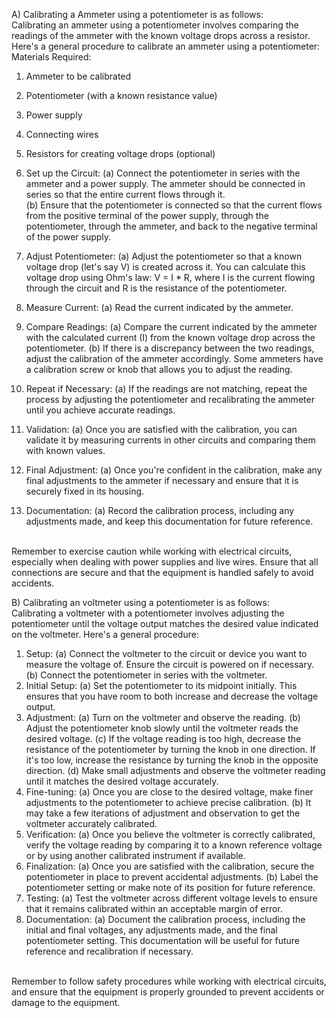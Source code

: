 A) Calibrating a Ammeter using a potentiometer is as follows:
<br>
Calibrating an ammeter using a potentiometer involves comparing the readings of the ammeter with the known voltage drops across a resistor. Here's a general procedure to calibrate an ammeter using a potentiometer:
<br>
Materials Required:
1. Ammeter to be calibrated
2. Potentiometer (with a known resistance value)
3. Power supply
4. Connecting wires
5. Resistors for creating voltage drops (optional)<br>
1. Set up the Circuit:
   (a) Connect the potentiometer in series with the ammeter and a power supply. The ammeter should be connected in series so that the entire current flows through it.<br>
   (b) Ensure that the potentiometer is connected so that the current flows from the positive terminal of the power supply, through the potentiometer, through the ammeter, and back to the negative terminal of the power supply.
   
2. Adjust Potentiometer:
   (a) Adjust the potentiometer so that a known voltage drop (let's say V) is created across it. You can calculate this voltage drop using Ohm's law: V = I * R, where I is the current flowing through the circuit and R is the resistance of the potentiometer.
   
3. Measure Current:
   (a) Read the current indicated by the ammeter.
4. Compare Readings:
   (a) Compare the current indicated by the ammeter with the calculated current (I) from the known voltage drop across the potentiometer.
   (b) If there is a discrepancy between the two readings, adjust the calibration of the ammeter accordingly. Some ammeters have a calibration screw or knob that allows you to adjust the reading.
5. Repeat if Necessary:
   (a) If the readings are not matching, repeat the process by adjusting the potentiometer and recalibrating the ammeter until you achieve accurate readings.
6. Validation:
   (a) Once you are satisfied with the calibration, you can validate it by measuring currents in other circuits and comparing them with known values.
7. Final Adjustment:
   (a) Once you're confident in the calibration, make any final adjustments to the ammeter if necessary and ensure that it is securely fixed in its housing.
8. Documentation:
   (a) Record the calibration process, including any adjustments made, and keep this documentation for future reference.
<br>
Remember to exercise caution while working with electrical circuits, especially when dealing with power supplies and live wires. Ensure that all connections are secure and that the equipment is handled safely to avoid accidents.

<br>


B) Calibrating an voltmeter using a potentiometer is as follows:
<br>
Calibrating a voltmeter with a potentiometer involves adjusting the potentiometer until the voltage output matches the desired value indicated on the voltmeter. Here's a general procedure:
<br>
1. Setup:
   (a) Connect the voltmeter to the circuit or device you want to measure the voltage of. Ensure the circuit is powered on if necessary.
   (b) Connect the potentiometer in series with the voltmeter.
2. Initial Setup:
   (a) Set the potentiometer to its midpoint initially. This ensures that you have room to both increase and decrease the voltage output.
3. Adjustment:
   (a) Turn on the voltmeter and observe the reading.
   (b) Adjust the potentiometer knob slowly until the voltmeter reads the desired voltage.
   (c) If the voltage reading is too high, decrease the resistance of the potentiometer by turning the knob in one direction. If it's too low, increase the resistance by turning the knob in the opposite direction.
   (d) Make small adjustments and observe the voltmeter reading until it matches the desired voltage accurately.
4. Fine-tuning:
   (a) Once you are close to the desired voltage, make finer adjustments to the potentiometer to achieve precise calibration.
   (b) It may take a few iterations of adjustment and observation to get the voltmeter accurately calibrated.
5. Verification:
   (a) Once you believe the voltmeter is correctly calibrated, verify the voltage reading by comparing it to a known reference voltage or by using another calibrated instrument if available.
6. Finalization:
   (a) Once you are satisfied with the calibration, secure the potentiometer in place to prevent accidental adjustments.
   (b) Label the potentiometer setting or make note of its position for future reference.
7. Testing:
   (a) Test the voltmeter across different voltage levels to ensure that it remains calibrated within an acceptable margin of error.
8. Documentation:
   (a) Document the calibration process, including the initial and final voltages, any adjustments made, and the final potentiometer setting. This documentation will be useful for future reference and recalibration if necessary.
<br>
Remember to follow safety procedures while working with electrical circuits, and ensure that the equipment is properly grounded to prevent accidents or damage to the equipment.








